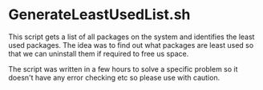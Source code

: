 # GenerateLeastUsedList.sh

This script gets a list of all packages on the system and identifies the least used packages. The idea was to find out what packages are least used so that we can uninstall them if required to free us space.

The script was written in a few hours to solve a specific problem so it doesn't have any error checking etc so please use with caution.

